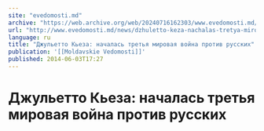 ```yaml
---
site: "evedomosti.md"
archive: "https://web.archive.org/web/20240716162303/www.evedomosti.md/news/dzhuletto-keza-nachalas-tretya-mirovaya-vojna-protiv-russkih"
url: "http://www.evedomosti.md/news/dzhuletto-keza-nachalas-tretya-mirovaya-vojna-protiv-russkih"
language: ru
title: "Джульетто Кьеза: началась третья мировая война против русских"
publication: '[[Moldavskie Vedomosti]]'
published: 2014-06-03T17:27
---
```


# Джульетто Кьеза: началась третья мировая война против русских

